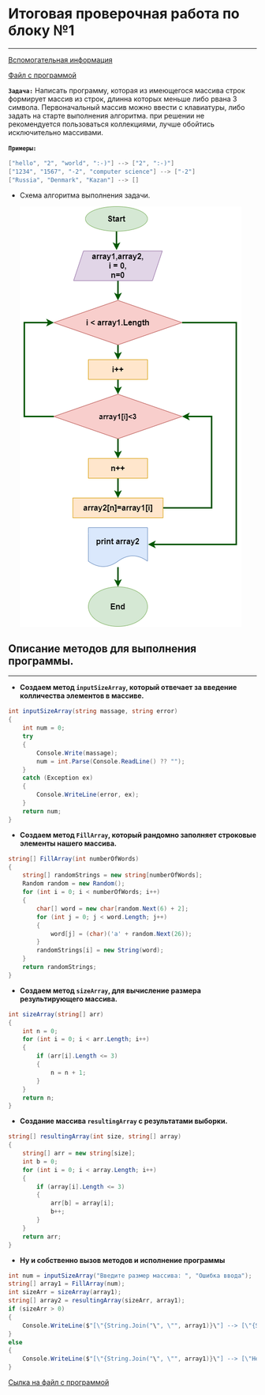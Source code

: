 # **Итоговая проверочная работа по блоку №1**

---

[Вспомогательная информация](https://metanit.com/sharp/tutorial/)

[Файл с программой](https://github.com/kaspr88/Block-results/blob/main/FP1ST/Program.cs)

**`Задача:`** Написать программу, которая из имеющегося массива строк формирует массив из строк, длинна которых меньше либо рвана 3 символа. Первоначальный массив можно ввести с клавиатуры, либо задать на старте выполнения алгоритма. при решении не рекомендуется пользоваться коллекциями, лучше обойтись исключительно массивами.

**`Примеры:`**

```csharp
["hello", "2", "world", ":-)"] --> ["2", ":-)"]
["1234", "1567", "-2", "computer science"] --> ["-2"]
["Russia", "Denmark", "Kazan"] --> []
```

- Схема алгоритма выполнения задачи.

  ![Схема алгоритма выполнения](https://github.com/kaspr88/Block-results/blob/main/FPScheme.png)

## Описание методов для выполнения программы.

---

- **Создаем метод **`inputSizeArray`**, который отвечает за введение колличества элементов в массиве.**

```csharp
int inputSizeArray(string massage, string error)
{
    int num = 0;
    try
    {
        Console.Write(massage);
        num = int.Parse(Console.ReadLine() ?? "");
    }
    catch (Exception ex)
    {
        Console.WriteLine(error, ex);
    }
    return num;
}
```

- **Создаем метод **`FillArray`**, который рандомно заполняет строковые элементы нашего массива.**

```csharp
string[] FillArray(int numberOfWords)
{
    string[] randomStrings = new string[numberOfWords];
    Random random = new Random();
    for (int i = 0; i < numberOfWords; i++)
    {
        char[] word = new char[random.Next(6) + 2];
        for (int j = 0; j < word.Length; j++)
        {
            word[j] = (char)('a' + random.Next(26));
        }
        randomStrings[i] = new String(word);
    }
    return randomStrings;
}
```

- **Создаем метод **`sizeArray`**, для вычисление размера результирующего массива.**

```csharp
int sizeArray(string[] arr)
{
    int n = 0;
    for (int i = 0; i < arr.Length; i++)
    {
        if (arr[i].Length <= 3)
        {
            n = n + 1;
        }
    }
    return n;
}
```

- **Создание массива **`resultingArray`** с результатами выборки.**

```csharp
string[] resultingArray(int size, string[] array)
{
    string[] arr = new string[size];
    int b = 0;
    for (int i = 0; i < array.Length; i++)
    {
        if (array[i].Length <= 3)
        {
            arr[b] = array[i];
            b++;
        }
    }
    return arr;
}
```

- **Ну и собственно вызов методов и исполнение программы**

```csharp
int num = inputSizeArray("Введите размер массива: ", "Ошибка ввода");
string[] array1 = FillArray(num);
int sizeArr = sizeArray(array1);
string[] array2 = resultingArray(sizeArr, array1);
if (sizeArr > 0)
{
    Console.WriteLine($"[\"{String.Join("\", \"", array1)}\"] --> [\"{String.Join("\", \"", array2)}\"] ");
}
else
{
    Console.WriteLine($"[\"{String.Join("\", \"", array1)}\"] --> [\"Нет подходящих элементов!\"] ");
}
```

[Сылка на файл с программой](https://github.com/kaspr88/Block-results/blob/main/FP1ST/Program.cs)
